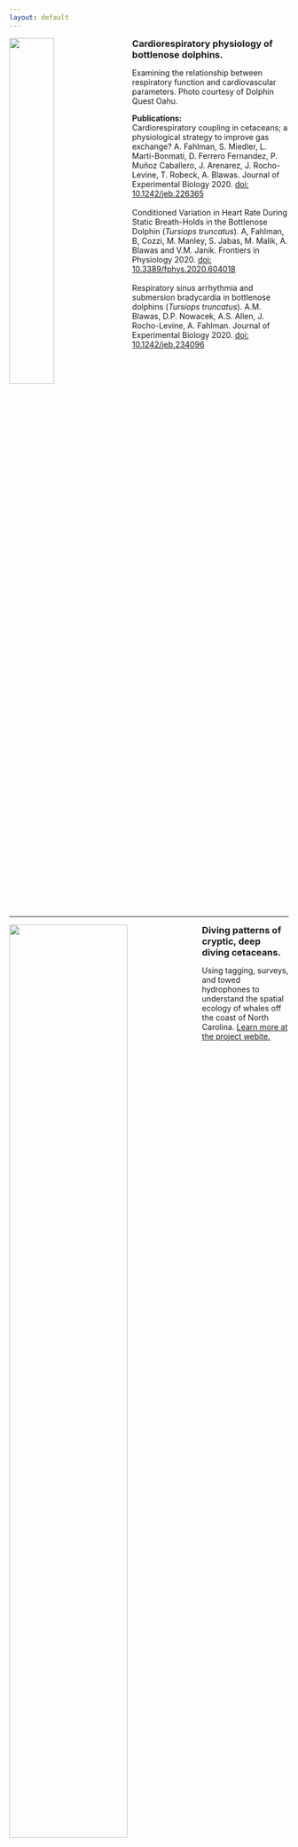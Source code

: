 ```yaml
---
layout: default
---
```




<div>
            <img style="margin-right:20px; margin-bottom:10px;" width="40%" height="40%" src="https://drive.google.com/uc?id=1ZXkyxm_hO5OUXeOAGAdH1WqiV-YscGve" align="left">
            <h3 style="Margin:0; font:16px/1.25 text-align:justify;">
                Cardiorespiratory physiology of bottlenose dolphins.</h3> <p>Examining the relationship between respiratory function and cardiovascular parameters. Photo courtesy of Dolphin Quest Oahu.</p>
             <p><b>Publications:</b><br>
                  Cardiorespiratory coupling in cetaceans; a physiological strategy to improve gas exchange? A. Fahlman, S. Miedler, L. Marti-Bonmati, D. Ferrero Fernandez, P.                     Muñoz Caballero, J. Arenarez, J. Rocho-Levine, T. Robeck, A. Blawas. Journal of Experimental Biology 2020. <a                          href="https://jeb.biologists.org/content/early/2020/07/16/jeb.226365">doi: 10.1242/jeb.226365</a><br><br>              
                  Conditioned Variation in Heart Rate During Static Breath-Holds in the Bottlenose Dolphin (<em>Tursiops truncatus</em>). A, Fahlman, B, Cozzi, M. Manley, S. Jabas, M. Malik, A. Blawas and V.M. Janik. Frontiers in Physiology 2020. <a href="https://www.frontiersin.org/articles/10.3389/fphys.2020.604018/full">doi: 10.3389/fphys.2020.604018</a><br><br>                    
                  Respiratory sinus arrhythmia and submersion bradycardia in bottlenose dolphins (<em>Tursiops truncatus</em>). A.M. Blawas, D.P. Nowacek, A.S. Allen, J. Rocho-Levine,                    A. Fahlman. Journal of Experimental Biology 2020. <a href="https://jeb.biologists.org/content/224/1/jeb234096">doi: 10.1242/jeb.234096</a></p><br>
</div>
<BR clear="left">
            
***

<div>
            <img style="margin-right:20px; margin-bottom:10px;" width="65%" height="65%" src="https://drive.google.com/uc?id=1901xrWzHZu3zPPZzHnmq8ODR5PjPg6gf" align="left">
            <h3 style="Margin:0; font:16px/1.25 text-align:justify;">
               Diving patterns of cryptic, deep diving cetaceans.</h3> <p>Using tagging, surveys, and towed hydrophones to understand the spatial ecology of whales off the coast of North Carolina. <a href="https://sites.duke.edu/oceansmart/">Learn more at the project webite.</a>
            </p>
</div>







